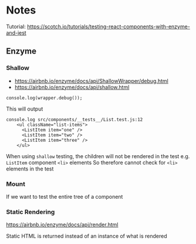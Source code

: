# Notes

Tutorial: https://scotch.io/tutorials/testing-react-components-with-enzyme-and-jest

## Enzyme

### Shallow 

* https://airbnb.io/enzyme/docs/api/ShallowWrapper/debug.html
* https://airbnb.io/enzyme/docs/api/shallow.html


```
console.log(wrapper.debug());
```

This will output

```
console.log src/components/__tests__/List.test.js:12
    <ul className="list-items">
      <ListItem item="one" />
      <ListItem item="two" />
      <ListItem item="three" />
    </ul>
```

When using `shallow` testing, the children will not be rendered in the test
e.g. `ListItem` component `<li>` elements 
So therefore cannot check for `<li>` elements in the test

### Mount

If we want to test the entire tree of a component

### Static Rendering

https://airbnb.io/enzyme/docs/api/render.html

Static HTML is returned instead of an instance of what is rendered